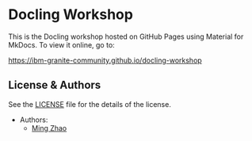 # Docling Workshop

This is the Docling workshop hosted on GitHub Pages using Material for MkDocs. To view it online, go to:

<https://ibm-granite-community.github.io/docling-workshop>

## License & Authors

See the [LICENSE](./LICENSE) file for the details of the license.

- Authors:
  - [Ming Zhao](https://github.com/mingxzhao)
